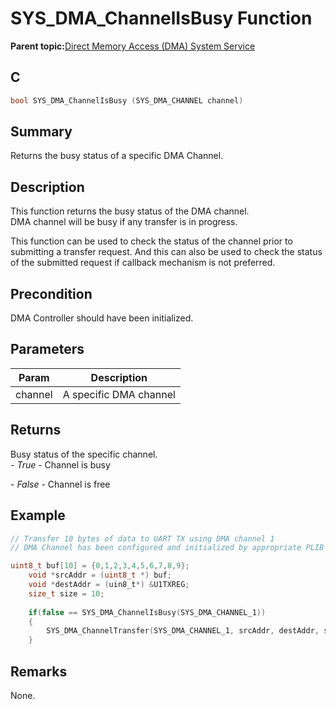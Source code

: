 # SYS\_DMA\_ChannelIsBusy Function

**Parent topic:**[Direct Memory Access \(DMA\) System Service](GUID-DB773A68-76AC-4900-8C7C-3AC9C38BE0BD.md)

## C

```c
bool SYS_DMA_ChannelIsBusy (SYS_DMA_CHANNEL channel)
```

## Summary

Returns the busy status of a specific DMA Channel.

## Description

This function returns the busy status of the DMA channel.<br />DMA channel will be busy if any transfer is in progress.

This function can be used to check the status of the channel prior to<br />submitting a transfer request. And this can also be used to check the status<br />of the submitted request if callback mechanism is not preferred.

## Precondition

DMA Controller should have been initialized.

## Parameters

|Param|Description|
|-----|-----------|
|channel|A specific DMA channel|

## Returns

Busy status of the specific channel.<br />*- True* - Channel is busy

*- False* - Channel is free

## Example

```c
// Transfer 10 bytes of data to UART TX using DMA channel 1
// DMA Channel has been configured and initialized by appropriate PLIB call.

uint8_t buf[10] = {0,1,2,3,4,5,6,7,8,9};
    void *srcAddr = (uint8_t *) buf;
    void *destAddr = (uin8_t*) &U1TXREG;
    size_t size = 10;
    
    if(false == SYS_DMA_ChannelIsBusy(SYS_DMA_CHANNEL_1))
    {
        SYS_DMA_ChannelTransfer(SYS_DMA_CHANNEL_1, srcAddr, destAddr, size);
    }
```

## Remarks

None.

